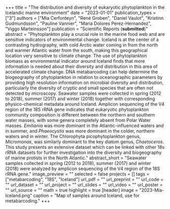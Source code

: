 +++
title = "The distribution and diversity of eukaryotic phytoplankton in the Icelandic marine environment"
date = "2023-01-01"
publication_types = ["3"]
authors = ["Mia Cerfonteyn", "René Groben", "Daniel Vaulot", "Kristinn Gudmundsson", "Pauline Vannier", "Maria Dolores Perez-Hernandez", "Viggo Marteinsson"]
publication = "Scientific Reports (**submitted**)"
abstract = "Phytoplankton play a crucial role in the marine food web and are sensitive indicators of environmental change. Iceland is at the center of a contrasting hydrography, with cold Arctic water coming in from the north and warmer Atlantic water from the south, making this geographical location very sensitive to climate change. The use of phytoplankton biomass as environmental indicator around Iceland finds that more information is needed about their diversity and distribution in this area of accelerated climate change. DNA metabarcoding can help determine the biogeography of phytoplankton in relation to oceanographic parameters by providing high resolution information on microbial diversity and distribution, particularly the diversity of cryptic and small species that are often not detected by microscopy. Seawater samples were collected in spring (2012 to 2018), summer (2017) and winter (2018) together with corresponding physico-chemical metadata around Iceland. Amplicon sequencing of the V4 region of the 18S rRNA gene indicates that eukaryotic phytoplankton community composition is different between the northern and southern water masses, with some genera completely absent from Polar Water masses. *Emiliania* was more dominant in the Atlantic-influenced waters and in summer, and *Phaeocystis* was more dominant in the colder, northern waters and in winter. The Chlorophyta picophytoplankton genus, *Micromonas*, was similarly dominant to the key diatom genus, *Chaetoceros*. This study presents an extensive dataset which can be linked with other 18s rRNA datasets for further investigation into the diversity and biogeography of marine protists in the North Atlantic."
abstract_short = "Seawater samples collected in spring (2012 to 2018), summer (2017) and winter (2018)  were analyzed by amplicon sequencing of the V4 region of the 18S rRNA gene."
image_preview = ""
selected = false
projects = []
tags = ["metabarcoding", "18S", "Iceland"]
url_pdf = ""
url_preprint = ""
url_code = ""
url_dataset = ""
url_project = ""
url_slides = ""
url_video = ""
url_poster = ""
url_source = ""
math = true
highlight = true
[header]
image = "2023-Mia-Iceland.png"
caption = "Map of samples around Iceland, use for metabarcoding."
+++
